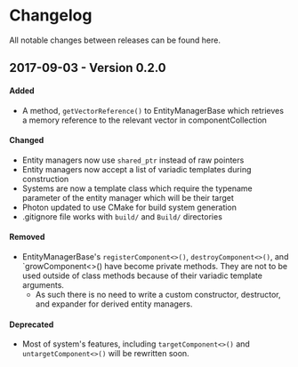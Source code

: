 # Changelog

All notable changes between releases can be found here.

## 2017-09-03 - Version 0.2.0
#### Added
* A method, `getVectorReference()` to EntityManagerBase which retrieves a 
  memory reference to the relevant vector in componentCollection

#### Changed
* Entity managers now use `shared_ptr` instead of raw pointers
* Entity managers now accept a list of variadic templates during construction
* Systems are now a template class which require the typename parameter of the
  entity manager which will be their target
* Photon updated to use CMake for build system generation
* .gitignore file works with `build/` and `Build/` directories

#### Removed
* EntityManagerBase's `registerComponent<>()`, `destroyComponent<>()`, and
  `growComponent<>() have become private methods. They are not to be used
  outside of class methods because of their variadic template arguments.
    * As such there is no need to write a custom constructor, destructor, and
	  expander for derived entity managers.

#### Deprecated
* Most of system's features, including `targetComponent<>()` and 
  `untargetComponent<>()` will be rewritten soon. 

